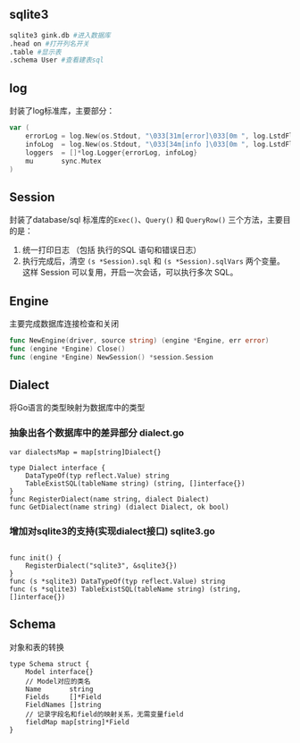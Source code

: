 

## sqlite3

```bash
sqlite3 gink.db #进入数据库
.head on #打开列名开关
.table #显示表
.schema User #查看建表sql
```



## log

封装了log标准库，主要部分：

```go
var (
	errorLog = log.New(os.Stdout, "\033[31m[error]\033[0m ", log.LstdFlags|log.Lshortfile)
	infoLog  = log.New(os.Stdout, "\033[34m[info ]\033[0m ", log.LstdFlags|log.Lshortfile)
	loggers  = []*log.Logger{errorLog, infoLog}
	mu       sync.Mutex
)
```



## Session

封装了database/sql 标准库的`Exec()`、`Query()` 和 `QueryRow()` 三个方法，主要目的是：

1. 统一打印日志 （包括 执行的SQL 语句和错误日志） 
2. 执行完成后，清空 `(s *Session).sql` 和 `(s *Session).sqlVars` 两个变量。这样 Session 可以复用，开启一次会话，可以执行多次 SQL。 

## Engine

主要完成数据库连接检查和关闭

```go
func NewEngine(driver, source string) (engine *Engine, err error)
func (engine *Engine) Close()
func (engine *Engine) NewSession() *session.Session 
```

## Dialect

将Go语言的类型映射为数据库中的类型

### 抽象出各个数据库中的差异部分	dialect.go

```
var dialectsMap = map[string]Dialect{}

type Dialect interface {
	DataTypeOf(typ reflect.Value) string
	TableExistSQL(tableName string) (string, []interface{})
}
func RegisterDialect(name string, dialect Dialect) 
func GetDialect(name string) (dialect Dialect, ok bool)
```

### 增加对sqlite3的支持(实现dialect接口)	sqlite3.go

```

func init() {
	RegisterDialect("sqlite3", &sqlite3{})
}
func (s *sqlite3) DataTypeOf(typ reflect.Value) string
func (s *sqlite3) TableExistSQL(tableName string) (string, []interface{})
```



## Schema

对象和表的转换

```
type Schema struct {
	Model interface{}
	// Model对应的类名
	Name       string
	Fields     []*Field
	FieldNames []string
	// 记录字段名和field的映射关系，无需变量field
	fieldMap map[string]*Field
}
```

